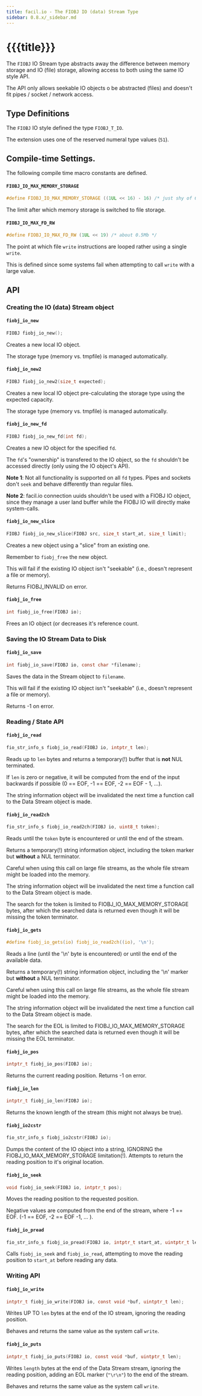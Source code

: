 ```yaml
---
title: facil.io - The FIOBJ IO (data) Stream Type
sidebar: 0.8.x/_sidebar.md
---
```

# {{{title}}}

The `FIOBJ` IO Stream type abstracts away the difference between memory storage and IO (file) storage, allowing access to both using the same IO style API.

The API only allows seekable IO objects o be abstracted (files) and doesn't fit pipes / socket / network access.

## Type Definitions

The `FIOBJ` IO style defined the type `FIOBJ_T_IO`.

The extension uses one of the reserved numeral type values (`51`).

## Compile-time Settings.

The following compile time macro constants are defined.

#### `FIOBJ_IO_MAX_MEMORY_STORAGE`

```c
#define FIOBJ_IO_MAX_MEMORY_STORAGE ((1UL << 16) - 16) /* just shy of 64KB */
```

The limit after which memory storage is switched to file storage.

#### `FIOBJ_IO_MAX_FD_RW`

```c
#define FIOBJ_IO_MAX_FD_RW (1UL << 19) /* about 0.5Mb */
```

The point at which file `write` instructions are looped rather using a single `write`.

This is defined since some systems fail when attempting to call `write` with a large value.

## API

### Creating the IO (data) Stream object


#### `fiobj_io_new`

```c
FIOBJ fiobj_io_new();
```

Creates a new local IO object.

The storage type (memory vs. tmpfile) is managed automatically.


#### `fiobj_io_new2`

```c
FIOBJ fiobj_io_new2(size_t expected);
```

Creates a new local IO object pre-calculating the storage type using the expected capacity.

The storage type (memory vs. tmpfile) is managed automatically.

#### `fiobj_io_new_fd`

```c
FIOBJ fiobj_io_new_fd(int fd);
```

Creates a new IO object for the specified `fd`.

The `fd`'s "ownership" is transfered to the IO object, so the `fd` shouldn't be accessed directly (only using the IO object's API).

**Note 1**: Not all functionality is supported on all `fd` types. Pipes and sockets don't `seek` and behave differently than regular files.

**Note 2**: facil.io connection uuids shouldn't be used with a FIOBJ IO object, since they manage a user land buffer while the FIOBJ IO will directly make system-calls.

#### `fiobj_io_new_slice`

```c
FIOBJ fiobj_io_new_slice(FIOBJ src, size_t start_at, size_t limit);
```

Creates a new object using a "slice" from an existing one.

Remember to `fiobj_free` the new object.

This will fail if the existing IO object isn't "seekable" (i.e., doesn't represent a file or memory).

Returns FIOBJ_INVALID on error.


#### `fiobj_io_free`

```c
int fiobj_io_free(FIOBJ io);
```

Frees an IO object (or decreases it's reference count.

### Saving the IO Stream Data to Disk

#### `fiobj_io_save`

```c
int fiobj_io_save(FIOBJ io, const char *filename);
```

Saves the data in the Stream object to `filename`.

This will fail if the existing IO object isn't "seekable" (i.e., doesn't represent a file or memory).

Returns -1 on error.


### Reading / State API

#### `fiobj_io_read`

```c
fio_str_info_s fiobj_io_read(FIOBJ io, intptr_t len);
```

Reads up to `len` bytes and returns a temporary(!) buffer that is **not** NUL
terminated.

If `len` is zero or negative, it will be computed from the end of the input backwards if possible (0 == EOF, -1 == EOF, -2 == EOF - 1, ...).

The string information object will be invalidated the next time a function call to the Data Stream object is made.


#### `fiobj_io_read2ch`

```c
fio_str_info_s fiobj_io_read2ch(FIOBJ io, uint8_t token);
```


Reads until the `token` byte is encountered or until the end of the stream.

Returns a temporary(!) string information object, including the token marker but **without** a NUL terminator.

Careful when using this call on large file streams, as the whole file stream might be loaded into the memory.

The string information object will be invalidated the next time a function call to the Data Stream object is made.

The search for the token is limited to FIOBJ_IO_MAX_MEMORY_STORAGE bytes, after which the searched data is returned even though it will be missing the token terminator.

#### `fiobj_io_gets`

```c
#define fiobj_io_gets(io) fiobj_io_read2ch((io), '\n');
```

Reads a line (until the '\n' byte is encountered) or until the end of the available data.

Returns a temporary(!) string information object, including the '\n' marker but **without** a NUL terminator.

Careful when using this call on large file streams, as the whole file stream might be loaded into the memory.

The string information object will be invalidated the next time a function call to the Data Stream object is made.

The search for the EOL is limited to FIOBJ_IO_MAX_MEMORY_STORAGE bytes, after which the searched data is returned even though it will be missing the EOL terminator.

#### `fiobj_io_pos`

```c
intptr_t fiobj_io_pos(FIOBJ io);
```

Returns the current reading position. Returns -1 on error.

#### `fiobj_io_len`

```c
intptr_t fiobj_io_len(FIOBJ io);
```

Returns the known length of the stream (this might not always be true).

#### `fiobj_io2cstr`

```c
fio_str_info_s fiobj_io2cstr(FIOBJ io);
```

Dumps the content of the IO object into a string, IGNORING the FIOBJ_IO_MAX_MEMORY_STORAGE limitation(!). Attempts to return the reading position to it's original location.

#### `fiobj_io_seek`

```c
void fiobj_io_seek(FIOBJ io, intptr_t pos);
```


Moves the reading position to the requested position.

Negative values are computed from the end of the stream, where -1 == EOF. (-1 == EOF, -2 == EOF -1, ... ).

#### `fiobj_io_pread`

```c
fio_str_info_s fiobj_io_pread(FIOBJ io, intptr_t start_at, uintptr_t length);
```

Calls `fiobj_io_seek` and `fiobj_io_read`, attempting to move the reading position to `start_at` before reading any data.


### Writing API

#### `fiobj_io_write`

```c
intptr_t fiobj_io_write(FIOBJ io, const void *buf, uintptr_t len);
```

Writes UP TO `len` bytes at the end of the IO stream, ignoring the reading position.

Behaves and returns the same value as the system call `write`.

#### `fiobj_io_puts`

```c
intptr_t fiobj_io_puts(FIOBJ io, const void *buf, uintptr_t len);
```

Writes `length` bytes at the end of the Data Stream stream, ignoring the reading position, adding an EOL marker (`"\r\n"`) to the end of the stream.

Behaves and returns the same value as the system call `write`.
